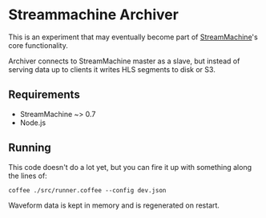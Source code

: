 # Streammachine Archiver

This is an experiment that may eventually become part of
[StreamMachine](https://github.com/StreamMachine/StreamMachine)'s core functionality.

Archiver connects to StreamMachine master as a slave, but instead of serving
data up to clients it writes HLS segments to disk or S3.

## Requirements

* StreamMachine ~> 0.7
* Node.js

## Running

This code doesn't do a lot yet, but you can fire it up with something along the lines of:

    coffee ./src/runner.coffee --config dev.json

Waveform data is kept in memory and is regenerated on restart.
